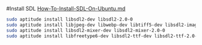 #Install SDL
[How-To-Install-SDL-On-Ubuntu.md](https://gist.github.com/aaangeletakis/3187339a99f7786c25075d4d9c80fad5)
```bash
sudo aptitude install libsdl2-dev libsdl2-2.0-0
sudo aptitude install libjpeg-dev libwebp-dev libtiff5-dev libsdl2-image-dev libsdl2-image-2.0-0
sudo aptitude install libsdl2-mixer-dev libsdl2-mixer-2.0-0
sudo aptitude install libfreetype6-dev libsdl2-ttf-dev libsdl2-ttf-2.0-0
```
